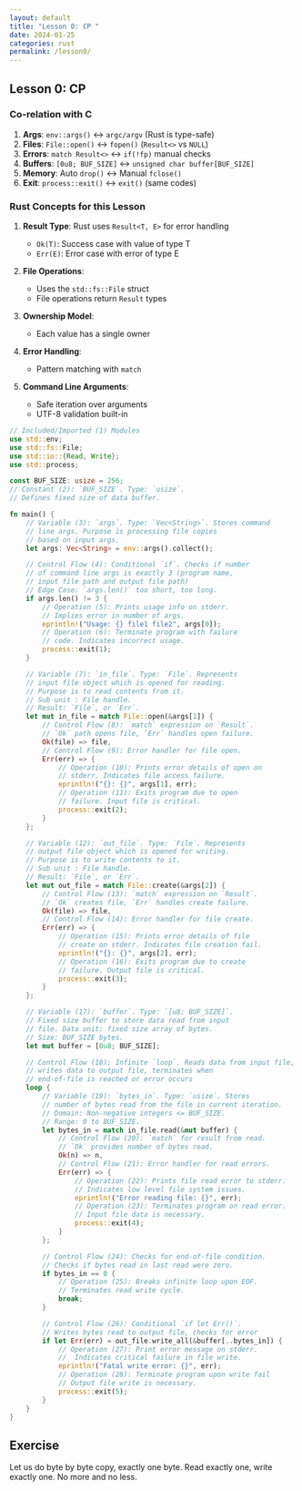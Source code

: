 ```yaml
---
layout: default
title: "Lesson 0: CP "
date: 2024-01-25
categories: rust
permalink: /lesson0/
---
```


## Lesson 0: CP

### Co-relation with C

1. **Args**: `env::args()` ↔ `argc/argv` (Rust is type-safe)  
2. **Files**: `File::open()` ↔ `fopen()` (`Result<>` vs `NULL`)  
3. **Errors**: `match Result<>` ↔ `if(!fp)` manual checks  
4. **Buffers**: `[0u8; BUF_SIZE]` ↔ `unsigned char buffer[BUF_SIZE]`  
5. **Memory**: Auto `drop()` ↔ Manual `fclose()`  
6. **Exit**: `process::exit()` ↔ `exit()` (same codes)

### Rust Concepts for this Lesson

1. **Result Type**: Rust uses `Result<T, E>` for error handling
   - `Ok(T)`: Success case with value of type T
   - `Err(E)`: Error case with error of type E

2. **File Operations**:
   - Uses the `std::fs::File` struct
   - File operations return `Result` types

3. **Ownership Model**:
   - Each value has a single owner

4. **Error Handling**:
   - Pattern matching with `match`

5. **Command Line Arguments**:
   - Safe iteration over arguments
   - UTF-8 validation built-in

```rust
// Included/Imported (1) Modules 
use std::env;
use std::fs::File;
use std::io::{Read, Write};
use std::process;

const BUF_SIZE: usize = 256;
// Constant (2): `BUF_SIZE`. Type: `usize`.
// Defines fixed size of data buffer.

fn main() {
    // Variable (3): `args`. Type: `Vec<String>`. Stores command
    // line args. Purpose is processing file copies
    // based on input args.
    let args: Vec<String> = env::args().collect();

    // Control Flow (4): Conditional `if`. Checks if number
    // of command line args is exactly 3 (program name,
    // input file path and output file path)
    // Edge Case: `args.len()` too short, too long.
    if args.len() != 3 {
        // Operation (5): Prints usage info on stderr.
        // Implies error in number of args.
        eprintln!("Usage: {} file1 file2", args[0]);
        // Operation (6): Terminate program with failure
        // code. Indicates incorrect usage.
        process::exit(1);
    }

    // Variable (7): `in_file`. Type: `File`. Represents
    // input file object which is opened for reading.
    // Purpose is to read contents from it.
    // Sub unit : File handle.
    // Result: `File`, or `Err`.
    let mut in_file = match File::open(&args[1]) {
        // Control Flow (8): `match` expression on `Result`.
        // `Ok` path opens file, `Err` handles open failure.
        Ok(file) => file,
        // Control Flow (9): Error handler for file open.
        Err(err) => {
            // Operation (10): Prints error details of open on
            // stderr. Indicates file access failure.
            eprintln!("{}: {}", args[1], err);
            // Operation (11): Exits program due to open
            // failure. Input file is critical.
            process::exit(2);
        }
    };

    // Variable (12): `out_file`. Type: `File`. Represents
    // output file object which is opened for writing.
    // Purpose is to write contents to it.
    // Sub unit : File handle.
    // Result: `File`, or `Err`.
    let mut out_file = match File::create(&args[2]) {
        // Control Flow (13): `match` expression on `Result`.
        // `Ok` creates file, `Err` handles create failure.
        Ok(file) => file,
        // Control Flow (14): Error handler for file create.
        Err(err) => {
            // Operation (15): Prints error details of file
            // create on stderr. Indicates file creation fail.
            eprintln!("{}: {}", args[2], err);
            // Operation (16): Exits program due to create
            // failure. Output file is critical.
            process::exit(3);
        }
    };

    // Variable (17): `buffer`. Type: `[u8; BUF_SIZE]`.
    // Fixed size buffer to store data read from input
    // file. Data unit: fixed size array of bytes.
    // Size: BUF_SIZE bytes.
    let mut buffer = [0u8; BUF_SIZE];

    // Control Flow (18): Infinite `loop`. Reads data from input file,
    // writes data to output file, terminates when
    // end-of-file is reached or error occurs
    loop {
        // Variable (19): `bytes_in`. Type: `usize`. Stores
        // number of bytes read from the file in current iteration.
        // Domain: Non-negative integers <= BUF_SIZE.
        // Range: 0 to BUF_SIZE.
        let bytes_in = match in_file.read(&mut buffer) {
            // Control Flow (20): `match` for result from read.
            // `Ok` provides number of bytes read.
            Ok(n) => n,
            // Control Flow (21): Error handler for read errors.
            Err(err) => {
                // Operation (22): Prints file read error to stderr.
                // Indicates low level file system issues.
                eprintln!("Error reading file: {}", err);
                // Operation (23): Terminates program on read error.
                // Input file data is necessary.
                process::exit(4);
            }
        };

        // Control Flow (24): Checks for end-of-file condition.
        // Checks if bytes read in last read were zero.
        if bytes_in == 0 {
            // Operation (25): Breaks infinite loop upon EOF.
            // Terminates read write cycle.
            break;
        }

        // Control Flow (26): Conditional `if let Err()`.
        // Writes bytes read to output file, checks for error
        if let Err(err) = out_file.write_all(&buffer[..bytes_in]) {
            // Operation (27): Print error message on stderr.
            //  Indicates critical failure in file write.
            eprintln!("Fatal write error: {}", err);
            // Operation (28): Terminate program upon write fail
            // Output file write is necessary.
            process::exit(5);
        }
    }
}

```

## Exercise

Let us do byte by byte copy, exactly one byte. Read exactly one, write exactly one. No more and no less.

